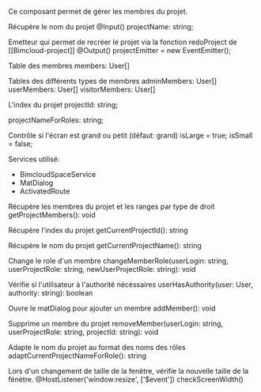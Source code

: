 Ce composant permet de gérer les membres du projet.



Récupère le nom du projet
@Input() projectName: string;

Emetteur qui permet de recréer le projet via la fonction redoProject de [[Bimcloud-project]]
@Output() projectEmitter = new EventEmitter();

Table des membres
members: User[]

Tables des différents types de membres
adminMembers: User[]
userMembers: User[]
visitorMembers: User[]

L'index du projet
projectId: string;

projectNameForRoles: string;

Contrôle si l'écran est grand ou petit (défaut: grand)
isLarge = true;
isSmall = false;



Services utilisé:
- BimcloudSpaceService
- MatDialog
- ActivatedRoute



Récupère les membres du projet et les ranges par type de droit
getProjectMembers(): void

Récupère l'index du projet
getCurrentProjectId(): string

Récupère le nom du projet
getCurrentProjectName(): string

Change le role d'un membre
changeMemberRole(userLogin: string, userProjectRole: string, newUserProjectRole: string): void

Vérifie si l'utilisateur à l'authorité nécéssaires
userHasAuthority(user: User, authority: string): boolean

Ouvre le matDialog pour ajouter un membre
addMember(): void

Supprime un membre du projet
removeMember(userLogin: string, userProjectRole: string, projectId: string): void

Adapte le nom du projet au format des noms des rôles
adaptCurrentProjectNameForRole(): string

Lors d'un changement de taille de la fenètre, vérifie la nouvelle taille de la fénètre.
@HostListener('window:resize', ['$event'])
checkScreenWidth()